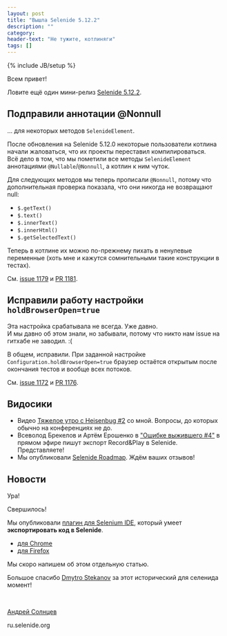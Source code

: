 ```yaml
---
layout: post
title: "Вышла Selenide 5.12.2"
description: ""
category:
header-text: "Не тужите, котлиняги"
tags: []
---
```

{% include JB/setup %}

Всем привет!

Ловите ещё один мини-релиз [Selenide 5.12.2](https://github.com/selenide/selenide/milestone/99?closed=1).
  

## Подправили аннотации @Nonnull
 
 ... для некоторых методов `SelenideElement`.

После обновления на Selenide 5.12.0 некоторые пользователи котлина начали жаловаться, что их проекты переставил компилироваться.  
Всё дело в том, что мы пометили все методы `SelenideElement` аннотациями `@Nullable`/`@Nonnull`, а котлин к ним чуток.  

Для следующих методов мы теперь прописали `@Nonnull`, потому что дополнительная проверка показала, что они никогда не возвращают null:
* `$.getText()`
* `$.text()`
* `$.innerText()`
* `$.innerHtml()`
* `$.getSelectedText()`

Теперь в котлине их можно по-прежнему пихать в ненулевые переменные (хоть мне и кажутся сомнительными такие конструкции в тестах).  

См. [issue 1179](https://github.com/selenide/selenide/issues/1179) и [PR 1181](https://github.com/selenide/selenide/pull/1181).

## Исправили работу настройки `holdBrowserOpen=true` 

Эта настройка срабатывала не всегда. Уже давно.     
И мы давно об этом знали, но забывали, потому что никто нам issue на гитхабе не заводил. :( 

В общем, исправили. При заданной настройке `Configuration.holdBrowserOpen=true` браузер остаётся открытым после окончания 
тестов и вообще всех потоков. 

См. [issue 1172](https://github.com/selenide/selenide/issues/1172) и [PR 1176](https://github.com/selenide/selenide/pull/1176).


## Видосики

* Видео [Тяжелое утро с Heisenbug #2](https://meetup.jugru.org/qa-heisenbug-breakfast-2) со мной. Вопросы, до которых обычно на конференциях не до.  
* Всеволод Брекелов и Артём Ерошенко в ["Ошибке выжившего #4"](https://meetup.jugru.org/qa-survival-bias-4) в прямом эфире пишут экспорт Record&Play в Selenide. Представляете!  
* Мы опубликовали [Selenide Roadmap](https://github.com/selenide/selenide/wiki/Selenide-Roadmap). Ждём ваших отзывов!

## Новости

Ура!

Свершилось!

Мы опубликовали [плагин для Selenium IDE](https://github.com/selenide/selenide-for-selenium-ide), 
который умеет **экспортировать код в Selenide**. 
* [для Chrome](https://chrome.google.com/webstore/detail/selenide-for-selenium-ide/nlkfobhoffngaakgdbkdnmmjcchibcba)
* [для Firefox](https://addons.mozilla.org/ru/firefox/addon/selenide-for-selenium-ide/)

Мы скоро напишем об этом отдельную статью.  

Большое спасибо [Dmytro Stekanov](https://github.com/dstekanov) за этот исторический для селенида момент! 

<br>

[Андрей Солнцев](http://asolntsev.github.io/)

ru.selenide.org
